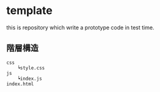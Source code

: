 # template
this is repository which write a prototype code in test time.

## 階層構造
~~~
css  
    ┕style.css  
js  
    ┕index.js  
index.html
~~~
